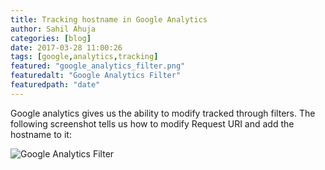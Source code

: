 ```yaml
---
title: Tracking hostname in Google Analytics
author: Sahil Ahuja
categories: [blog]
date: 2017-03-28 11:00:26
tags: [google,analytics,tracking]
featured: "google_analytics_filter.png"
featuredalt: "Google Analytics Filter"
featuredpath: "date"
---
```

Google analytics gives us the ability to modify tracked through filters. The following screenshot tells us how to modify Request URI and add the hostname to it:
<!-- more -->
 
![Google Analytics Filter](/images/2017/google_analytics_filter.png)

